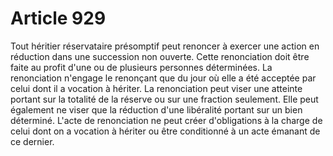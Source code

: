 # Article 929

Tout héritier réservataire présomptif peut renoncer à exercer une action en réduction dans une succession non ouverte. Cette renonciation doit être faite au profit d'une ou de plusieurs personnes déterminées. La renonciation n'engage le renonçant que du jour où elle a été acceptée par celui dont il a vocation à hériter.   La renonciation peut viser une atteinte portant sur la totalité de la réserve ou sur une fraction seulement. Elle peut également ne viser que la réduction d'une libéralité portant sur un bien déterminé.   L'acte de renonciation ne peut créer d'obligations à la charge de celui dont on a vocation à hériter ou être conditionné à un acte émanant de ce dernier.